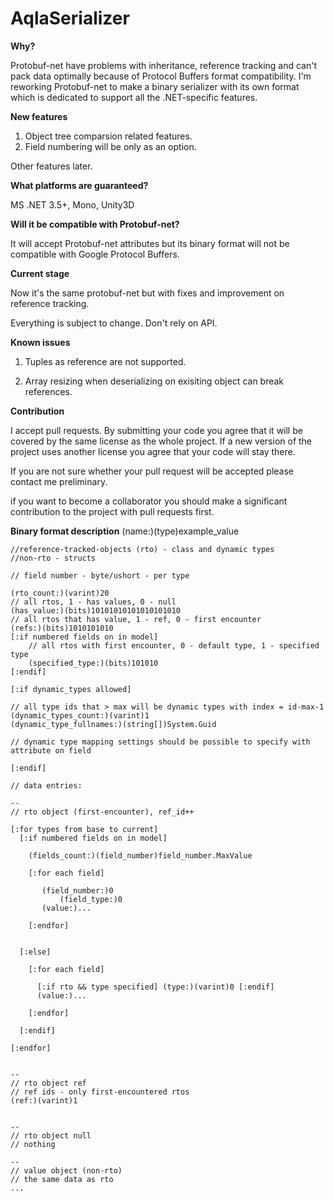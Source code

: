 AqlaSerializer
==============

<b>Why?</b>

Protobuf-net have problems with inheritance, reference tracking and can't pack data optimally because of Protocol Buffers format compatibility. I'm reworking Protobuf-net to make a binary serializer with its own format which is dedicated to support all the .NET-specific features. 

<b>New features</b>

1. Object tree comparsion related features. 
2. Field numbering will be only as an option.

Other features later.

<b>What platforms are guaranteed? </b>

MS .NET 3.5+, Mono, Unity3D

<b>Will it be compatible with Protobuf-net? </b>

It will accept Protobuf-net attributes but its binary format will not be compatible with Google Protocol Buffers.

<b>Current stage</b>

Now it's the same protobuf-net but with fixes and improvement on reference tracking.

Everything is subject to change. Don't rely on API.

<b>Known issues</b>

1. Tuples as reference are not supported.

2. Array resizing when deserializing on exisiting object can break references.

<b>Contribution</b>

I accept pull requests. By submitting your code you agree that it will be covered by the same license as the whole project. If a new version of the project uses another license you agree that your code will stay there.

If you are not sure whether your pull request will be accepted please contact me preliminary.

if you want to become a collaborator you should make a significant contribution to the project with pull requests first.

<b>Binary format description</b> (name:)(type)example_value


	//reference-tracked-objects (rto) - class and dynamic types
	//non-rto - structs
	
	// field number - byte/ushort - per type
	
	(rto_count:)(varint)20
	// all rtos, 1 - has values, 0 - null
	(has_value:)(bits)10101010101010101010
	// all rtos that has value, 1 - ref, 0 - first encounter
	(refs:)(bits)1010101010
	[:if numbered fields on in model]
	    // all rtos with first encounter, 0 - default type, 1 - specified type
	    (specified_type:)(bits)101010
	[:endif]
	
	[:if dynamic_types allowed]
	
	// all type ids that > max will be dynamic types with index = id-max-1
	(dynamic_types_count:)(varint)1
	(dynamic_type_fullnames:)(string[])System.Guid
	
	// dynamic type mapping settings should be possible to specify with attribute on field
	
	[:endif]
	
	// data entries:
	
	--
	// rto object (first-encounter), ref_id++

	[:for types from base to current]
	  [:if numbered fields on in model]
	    
	    (fields_count:)(field_number)field_number.MaxValue
	    
	    [:for each field]

	       (field_number:)0
       	       (field_type:)0
	       (value:)...
	
	    [:endfor]
	
	    
	  [:else]
	
	    [:for each field]

	      [:if rto && type specified] (type:)(varint)0 [:endif]	
	      (value:)...
	
	    [:endfor]
	
	  [:endif]
	  
	[:endfor]
	
	
	--
	// rto object ref
	// ref ids - only first-encountered rtos 
	(ref:)(varint)1
	
	
	--
	// rto object null
	// nothing
	
	--
	// value object (non-rto)
	// the same data as rto
	...
